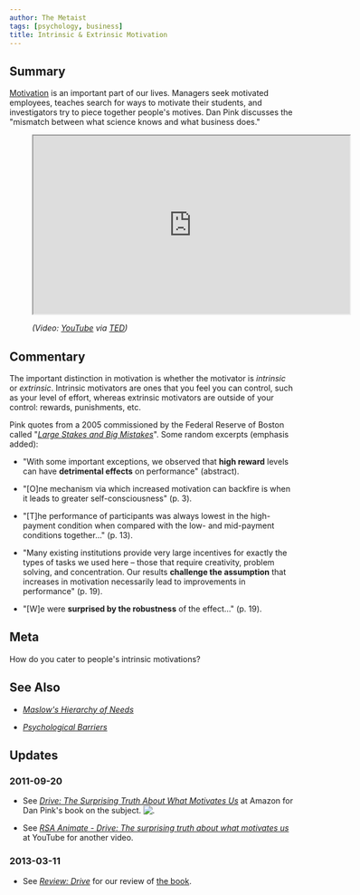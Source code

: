 ```yaml
---
author: The Metaist
tags: [psychology, business]
title: Intrinsic & Extrinsic Motivation
---
```


## Summary

<div class="entry-summary" markdown="1">

[Motivation](http://en.wikipedia.org/wiki/Motivation) is an important part of
our lives. Managers seek motivated employees, teaches search for ways to
motivate their students, and investigators try to piece together people's
motives. Dan Pink discusses the "mismatch between what science knows and what
business does."

</div>

<figure markdown="1">

<iframe width="560" height="315" src="http://www.youtube.com/embed/rrkrvAUbU9Y?rel=0" allowfullscreen></iframe>
<figcaption>
  <address markdown="1">

(Video: [YouTube](http://www.youtube.com/watch?v=rrkrvAUbU9Y) via [TED](http://www.ted.com/talks/dan_pink_on_motivation.html))</address>

</figcaption>
</figure><!--more-->

## Commentary

The important distinction in motivation is whether the motivator is _intrinsic_
or _extrinsic_. Intrinsic motivators are ones that you feel you can control,
such as your level of effort, whereas extrinsic motivators are outside of your
control: rewards, punishments, etc.

Pink quotes from a 2005 commissioned by the Federal Reserve of Boston called
"<cite>[Large Stakes and Big Mistakes](http://www.bos.frb.org/economic/wp/wp2005/wp0511.pdf)</cite>".
Some random excerpts (emphasis added):

- "With some important exceptions, we observed that **high reward** levels can
  have **detrimental effects** on performance" (abstract).

- "[O]ne mechanism via which increased motivation can backfire is when it
  leads to greater self-consciousness" (p. 3).

- "[T]he performance of participants was always lowest in the high-payment
  condition when compared with the low- and mid-payment conditions
  together..." (p. 13).

- "Many existing institutions provide very large incentives for exactly the
  types of tasks we used here &ndash; those that require creativity, problem
  solving, and concentration. Our results **challenge the assumption** that
  increases in motivation necessarily lead to improvements in
  performance" (p. 19).

- "[W]e were **surprised by the robustness** of the effect..." (p. 19).

## Meta

How do you cater to people's intrinsic motivations?

## See Also

- <cite>[Maslow's Hierarchy of Needs][meta-1]</cite>

- <cite>[Psychological Barriers][meta-2]</cite>

## Updates

### <span class="rel-date" title="2011-09-20T20:00:45-04:00">2011-09-20</span>

- See <cite>[Drive: The Surprising Truth About What Motivates Us][amazon-drive]</cite>
  at <span class="vcard org fn">Amazon</span>
  for <span class="vcard fn">Dan Pink</span>'s book on the subject.
  ![.](http://www.assoc-amazon.com/e/ir?t=themet-20&l=as2&o=1&a=1594484805&camp=217145&creative=399369)

- See <cite>[RSA Animate - Drive: The surprising truth about what motivates us](http://www.youtube.com/watch?v=u6XAPnuFjJc)</cite>
  at <span class="vcard org fn">YouTube</span>
  for another video.

### <span class="rel-date" title="2013-03-11T00:00:00-04:00">2013-03-11</span>

- See <cite>[Review: Drive][meta-3]</cite>
  for our review of [the book][amazon-drive].

[amazon-drive]: http://www.amazon.com/gp/product/1594484805/ref=as_li_ss_tl?ie=UTF8&tag=themet-20&linkCode=as2&camp=217145&creative=399369&creativeASIN=1594484805
[meta-1]: {{BLOG_URL}}/2009/11/maslows-hierarchy-of-needs.html
[meta-2]: {{BLOG_URL}}/2009/11/psychological-barriers.html
[meta-3]: {{BLOG_URL}}/2013/03/review-drive.html

